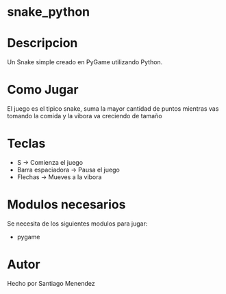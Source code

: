 # snake_python

# **Descripcion**
Un Snake simple creado en PyGame utilizando Python.

# **Como Jugar**
El juego es el tipico snake, suma la mayor cantidad de puntos mientras vas tomando la comida y la vibora va creciendo de tamaño

# **Teclas**
- S -> Comienza el juego
- Barra espaciadora -> Pausa el juego
- Flechas -> Mueves a la vibora

# **Modulos necesarios**
Se necesita de los siguientes modulos para jugar:
- pygame

# **Autor**
Hecho por Santiago Menendez
